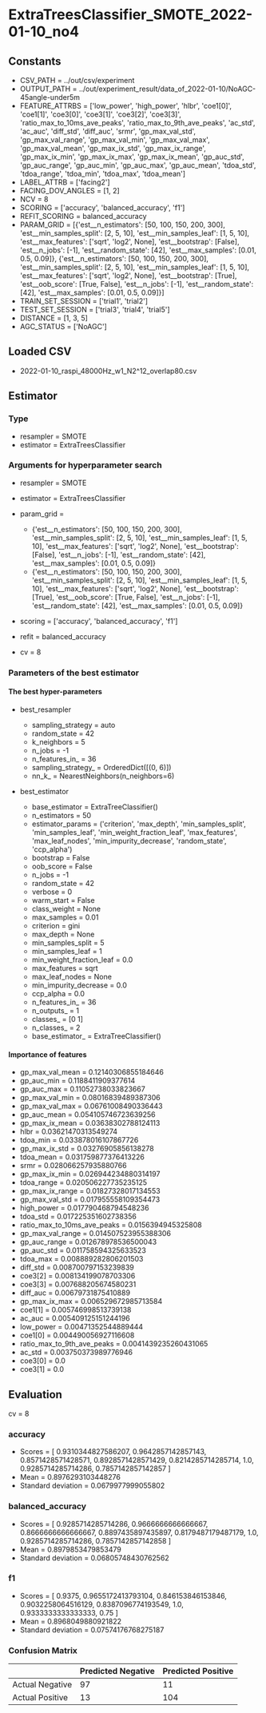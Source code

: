 # ExtraTreesClassifier_SMOTE_2022-01-10_no4
## Constants
- CSV_PATH = ../out/csv/experiment
- OUTPUT_PATH = ../out/experiment_result/data_of_2022-01-10/NoAGC-45angle-under5m
- FEATURE_ATTRBS = ['low_power', 'high_power', 'hlbr', 'coe1[0]', 'coe1[1]', 'coe3[0]', 'coe3[1]', 'coe3[2]', 'coe3[3]', 'ratio_max_to_10ms_ave_peaks', 'ratio_max_to_9th_ave_peaks', 'ac_std', 'ac_auc', 'diff_std', 'diff_auc', 'srmr', 'gp_max_val_std', 'gp_max_val_range', 'gp_max_val_min', 'gp_max_val_max', 'gp_max_val_mean', 'gp_max_ix_std', 'gp_max_ix_range', 'gp_max_ix_min', 'gp_max_ix_max', 'gp_max_ix_mean', 'gp_auc_std', 'gp_auc_range', 'gp_auc_min', 'gp_auc_max', 'gp_auc_mean', 'tdoa_std', 'tdoa_range', 'tdoa_min', 'tdoa_max', 'tdoa_mean']
- LABEL_ATTRB = ['facing2']
- FACING_DOV_ANGLES = [1, 2]
- NCV = 8
- SCORING = ['accuracy', 'balanced_accuracy', 'f1']
- REFIT_SCORING = balanced_accuracy
- PARAM_GRID = [{'est__n_estimators': [50, 100, 150, 200, 300], 'est__min_samples_split': [2, 5, 10], 'est__min_samples_leaf': [1, 5, 10], 'est__max_features': ['sqrt', 'log2', None], 'est__bootstrap': [False], 'est__n_jobs': [-1], 'est__random_state': [42], 'est__max_samples': [0.01, 0.5, 0.09]}, {'est__n_estimators': [50, 100, 150, 200, 300], 'est__min_samples_split': [2, 5, 10], 'est__min_samples_leaf': [1, 5, 10], 'est__max_features': ['sqrt', 'log2', None], 'est__bootstrap': [True], 'est__oob_score': [True, False], 'est__n_jobs': [-1], 'est__random_state': [42], 'est__max_samples': [0.01, 0.5, 0.09]}]
- TRAIN_SET_SESSION = ['trial1', 'trial2']
- TEST_SET_SESSION = ['trial3', 'trial4', 'trial5']
- DISTANCE = [1, 3, 5]
- AGC_STATUS = ['NoAGC']

## Loaded CSV
- 2022-01-10_raspi_48000Hz_w1_N2^12_overlap80.csv

## Estimator
### Type
- resampler = SMOTE
- estimator = ExtraTreesClassifier

### Arguments for hyperparameter search
- resampler = SMOTE
- estimator = ExtraTreesClassifier
- param_grid = 
	- {'est__n_estimators': [50, 100, 150, 200, 300], 'est__min_samples_split': [2, 5, 10], 'est__min_samples_leaf': [1, 5, 10], 'est__max_features': ['sqrt', 'log2', None], 'est__bootstrap': [False], 'est__n_jobs': [-1], 'est__random_state': [42], 'est__max_samples': [0.01, 0.5, 0.09]}
	- {'est__n_estimators': [50, 100, 150, 200, 300], 'est__min_samples_split': [2, 5, 10], 'est__min_samples_leaf': [1, 5, 10], 'est__max_features': ['sqrt', 'log2', None], 'est__bootstrap': [True], 'est__oob_score': [True, False], 'est__n_jobs': [-1], 'est__random_state': [42], 'est__max_samples': [0.01, 0.5, 0.09]}

- scoring = ['accuracy', 'balanced_accuracy', 'f1']
- refit = balanced_accuracy
- cv = 8

### Parameters of the best estimator
#### The best hyper-parameters
- best_resampler
	- sampling_strategy = auto
	- random_state = 42
	- k_neighbors = 5
	- n_jobs = -1
	- n_features_in_ = 36
	- sampling_strategy_ = OrderedDict([(0, 6)])
	- nn_k_ = NearestNeighbors(n_neighbors=6)

- best_estimator
	- base_estimator = ExtraTreeClassifier()
	- n_estimators = 50
	- estimator_params = ('criterion', 'max_depth', 'min_samples_split', 'min_samples_leaf', 'min_weight_fraction_leaf', 'max_features', 'max_leaf_nodes', 'min_impurity_decrease', 'random_state', 'ccp_alpha')
	- bootstrap = False
	- oob_score = False
	- n_jobs = -1
	- random_state = 42
	- verbose = 0
	- warm_start = False
	- class_weight = None
	- max_samples = 0.01
	- criterion = gini
	- max_depth = None
	- min_samples_split = 5
	- min_samples_leaf = 1
	- min_weight_fraction_leaf = 0.0
	- max_features = sqrt
	- max_leaf_nodes = None
	- min_impurity_decrease = 0.0
	- ccp_alpha = 0.0
	- n_features_in_ = 36
	- n_outputs_ = 1
	- classes_ = [0 1]
	- n_classes_ = 2
	- base_estimator_ = ExtraTreeClassifier()

#### Importance of features
- gp_max_val_mean = 0.12140306855184646
- gp_auc_min = 0.1188411909377614
- gp_auc_max = 0.11052738033823667
- gp_max_val_min = 0.08016839489387306
- gp_max_val_max = 0.06761008490336443
- gp_auc_mean = 0.054105746723639256
- gp_max_ix_mean = 0.03638302788124113
- hlbr = 0.03621470313549274
- tdoa_min = 0.033878016107867726
- gp_max_ix_std = 0.03276905856138278
- tdoa_mean = 0.031759877376413226
- srmr = 0.028066257935880766
- gp_max_ix_min = 0.026944234880314197
- tdoa_range = 0.020506227735235125
- gp_max_ix_range = 0.01827328017134553
- gp_max_val_std = 0.017955558109354473
- high_power = 0.017790468794548236
- tdoa_std = 0.017225351602738356
- ratio_max_to_10ms_ave_peaks = 0.0156394945325808
- gp_max_val_range = 0.014507523955388306
- gp_auc_range = 0.012678978536500043
- gp_auc_std = 0.011758594325633523
- tdoa_max = 0.008889282806201503
- diff_std = 0.008700797153239839
- coe3[2] = 0.008134199078703306
- coe3[3] = 0.007688205674580231
- diff_auc = 0.00679731875410889
- gp_max_ix_max = 0.006529672985713584
- coe1[1] = 0.005746998513739138
- ac_auc = 0.005409125151244196
- low_power = 0.00471352544889444
- coe1[0] = 0.004490056927116608
- ratio_max_to_9th_ave_peaks = 0.0041439235260431065
- ac_std = 0.003750373989776946
- coe3[0] = 0.0
- coe3[1] = 0.0

## Evaluation
cv = 8
### accuracy
- Scores = [ 0.9310344827586207, 0.9642857142857143, 0.8571428571428571, 0.8928571428571429, 0.8214285714285714, 1.0, 0.9285714285714286, 0.7857142857142857 ]
- Mean = 0.8976293103448276
- Standard deviation = 0.0679977999055802

### balanced_accuracy
- Scores = [ 0.9285714285714286, 0.9666666666666667, 0.8666666666666667, 0.8897435897435897, 0.8179487179487179, 1.0, 0.9285714285714286, 0.7857142857142858 ]
- Mean = 0.8979853479853479
- Standard deviation = 0.06805748430762562

### f1
- Scores = [ 0.9375, 0.9655172413793104, 0.846153846153846, 0.9032258064516129, 0.8387096774193549, 1.0, 0.9333333333333333, 0.75 ]
- Mean = 0.8968049880921822
- Standard deviation = 0.07574176768275187

### Confusion Matrix
|  | Predicted Negative | Predicted Positive |
| --- | --- | --- |
| Actual Negative | 97 | 11 |
| Actual Positive | 13 | 104 |

      